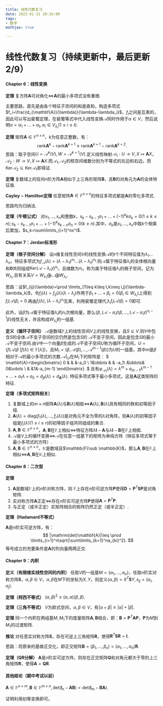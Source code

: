 ```yaml
---
title: 线性代数复习
date: 2023-01-31 20:16:00
tags:
- 数学
mathjax: true

---
```


# 线性代数复习（持续更新中，最后更新2/9）

#### Chapter 6：线性变换

**定理** 复方阵$\mathbf{A}$可对角化$\iff$$\mathbf{A}$的最小多项式没有重根.

主要思路，首先是由各个特征子空间的和是直和，构造多项式$f_i=\frac{d_{\mathbf{A}}(\lambda)}{\lambda-\lambda_i}$，$f_i$之间是互素的，因此可以写出裴蜀定理，在裴蜀等式中代入线性变换$\mathcal{A}$同时作用于$\alpha\in V$，然后说明$\alpha=\alpha_1+\dots+\alpha_t,\alpha_i\in V_{\lambda_i}(1\leq i\leq t)$.

**定理** 矩阵$\mathbf{A}\in\mathbb{F}^{n\times n}$，$k$为任意正整数，有：
$$
\mathrm{rank}\mathbf{A}^k-\mathrm{rank}\mathbf{A}^{k+1}\geq \mathrm{rank}\mathbf{A}^{k+1}-\mathrm{rank}\mathbf{A}^{k+2}.
$$
思路：取子空间$U=\mathcal{A}^k(V),W=\mathcal{A}^{k+1}(V)$.定义线性映射$\mathcal{A}_1:U\to V,X\mapsto\mathbf{A}X$，$\mathcal{A}_2:W\to V,X\mapsto\mathbf{A}X$.而$\mathcal{A}_1,\mathcal{A}_2$的核空间维数分别为不等式的左边和右边，而$\mathrm{Ker}\mathcal{A}_2\subseteq\mathrm{Ker}\mathcal{A}_1$即得证.

**定理** 复数域上的任何$n$阶方阵$\mathbf{A}$相似于上三角形矩阵$\mathbf{B}$，且$\mathbf{B}$的对角元为$\mathbf{A}$的全体特征值.

**$\mathrm{Cayley-Hamilton}$定理** 任意矩阵$\mathbf{A}\in\mathbb{F}^{n\times n}$的特征多项式都是$\mathbf{A}$的零化多项式.

思路均为归纳法.

**定理（牛顿公式）** 对$x_1,\dots,x_n$和整数$k$，$s_k-s_{k-1}\sigma_1+\dots+(-1)^kk\sigma_k=0(1\leq k\leq n);s_k-s_{k-1}\sigma_1+\dots+(-1)^ks_{k-n}\sigma_n=0( k\geq n).$其中，$\sigma_k$是$x_1,\dots,x_n$中取$k$个相乘后累加，$s_k=\sum\limits_{i=1}^nx^i$.

#### Chapter 7：$\mathrm{Jordan}$标准形

**定理（根子空间分解）** 设$n$维复线性空间$V$的线性变换$\mathcal{A}$的$t$个不同特征值为$\lambda_1\dots\lambda_n$，特征多项式为$f_\mathcal{A}(\lambda)=(\lambda-\lambda_1)^{n_1}\dots(\lambda-\lambda_t)^{n_t}$.则$\mathcal{A}$属于特征值$\lambda_i$的全体根向量和$\mathbf{0}$共同组成$\mathrm{Ker}(\mathcal{A}-\lambda_i\mathcal{J})^{n_i}$，且维数为$n_i$，称为属于特征值$\lambda_i$的根子空间，记为$W_{\lambda_i}$.且有关系$V=W_{\lambda_1}\bigoplus \dots \bigoplus W_{\lambda_t}$.

思路：设$f_{ij}(\lambda)=\prod \limits_{1\leq k\leq t,k\neq i,j}(\lambda-\lambda_k)$，令$f_i(\lambda)=f_{ij}(\lambda)(\lambda-\lambda_j)$作用于$\beta_1+\dots+\beta_t=0(\beta_i\in W_{\lambda_i})$上得到$f_i(\mathcal{A})\beta_i=0$.再由$f_i(\lambda),(\lambda-\lambda_i)^{n_i}$互素，利用裴蜀定理代入$f_i(\mathcal{A})\beta_i=0$即可.

此外，设$\beta$为$\mathcal{A}$属于特征值$\lambda_i$的$n_i$次根向量，那么$\{\beta,(\mathcal{A}-a\mathcal{J})\beta,\dots,(\mathcal{A}-a\mathcal{J})^{n_i-1}\beta\}$线性无关，并且构成$W_{\lambda_i}$的一组基.

**定义（循环子空间）** $\mathcal{A}$是数域$\mathbb{F}$上的线性空间$V$上的线性变换，且$S\subseteq V$.则$V$中包含$S$的全体$\mathcal{A}$不变子空间的交仍然是包含$S$的 $\mathcal{A}$不变子空间，因此是包含$S$的最小 $\mathcal{A}$不变子空间.由$V$中一个向量$\beta$生成的$\mathcal{A}$不变子空间$U$称为循环子空间，$U=\{f(\mathcal{A})\beta\ |f(\lambda)\in \mathbb{F}[\lambda]\}$，且$M_1=\{\beta,\mathcal{A}(\beta),\dots,\mathcal{A}^{m-1}(\beta)\}$为$U$的一组基，其中$m$是$\beta$相对于$\mathcal{A}$的最小多项式的次数.$\mathcal{A}|_U$在$M_1$下的矩阵是：
$ \mathbf{A}=\begin{bmatrix} 
	0 & & &-a_0 \\
	1&\ddots & & -a_1\\
	&\ddots& 0&\vdots \\
	& &1&-a_{m-1} 
	\end{bmatrix} .$
且有$\varphi_{\mathcal{A_1}}(\lambda)=\lambda^m+a_{m-1}\lambda^{m-1}+\dots+a_1\lambda+a_0=d_{\beta}(\lambda)=d_{\mathbf{A}}(\lambda)$.
特征多项式等于最小多项式，这是$\mathbf{A}$这类矩阵的特征.

**定理（多项式矩阵相关）** 

1. 复数域上的$m\times n$矩阵$\mathbf{A}(\lambda)$与$\mathbf{B}(\lambda)$相抵$\iff$$\mathbf{A}(\lambda),\mathbf{B}(\lambda)$具有相同的秩和初等因子组.
2. $\mathbf{A}(\lambda)=\mathrm{diag}(f_1(\lambda),\dots,f_r(\lambda))$是对角元不全为零的$\lambda$对角阵，则$\mathbf{A}(\lambda)$的初等因子组是$f_i(\lambda)(1\leq i\leq r)$的初等因子组共同组成的集合.
3. $\mathbf{A},\mathbf{B}\in \mathbb{F}^{n\times n}$，$\mathbf{A},\mathbf{B}$在$\mathbb{F}$上相似$\iff$特征方阵$\lambda\mathbf{I}-\mathbf{A}$与$\lambda\mathbf{I}-\mathbf{B}$在$\mathbb{F}$上相抵.
4. $\mathcal{A}$是$V$上的循环变换$\iff$$\mathcal{A}$在任意一组基下的矩阵为单纯方阵（特征多项式等于最小多项式的方阵）.
5. $\mathbf{A},\mathbf{B}\in \mathbb{F}^{n\times n}$，$\mathbb{K}$是数域且$\mathbb{F}\sub \mathbb{K}$，那么$\mathbf{A},\mathbf{B}$在$\mathbb{F}$上相似$\iff$$\mathbf{A},\mathbf{B}$在$\mathbb{K}$上相似.

#### Chapter 8：二次型

**定理**  

1. $\mathbf{A}$是数域$\mathbb{F}$上的$n$阶对称方阵，则 $\mathbb{F}$上存在$n$阶可逆方阵$\mathbf{P}$使得$\mathbf{D}=\mathbf{P}^T\mathbf{S}\mathbf{P}$是对角矩阵.
2. 实对称方阵$\mathbf{A}$正定$\iff$存在$n$阶实可逆方阵$\mathbf{P}$使得$\mathbf{A}=\mathbf{P}^T\mathbf{P}$.
3. 与正定（或半正定）实矩阵相合的矩阵仍然正定（或半正定）.

**定理（$\mathrm{Hadamard}$不等式）**  

$\mathbf{A}$是$n$阶实可逆方阵，有：
$$
|\mathrm{det}\mathbf{A}|\leq \prod \limits_{i=1}^n\sqrt{\sum\limits_{k=1}^na_{ki}^2}.
$$
等号成立的充要条件是$\mathbf{A}$的列向量两两正交.

#### Chapter 9：内积

**定义（有限维实线性空间的内积）** 任取$V$的一组基$M=\{\alpha_1,\dots,\alpha_n\}$，任取$n$阶实对称方阵$\mathbf{S}$，$\alpha,\beta\in V$，$\alpha,\beta$在$M$下的坐标为$X,Y$，则定义$(\alpha,\beta)=X^T\mathbf{S}Y,s_{ij}=(\alpha_i,\alpha_j)$.

**定理（柯西不等式）**  $(\alpha,\beta)^2\leq(\alpha,\alpha)(\beta,\beta)$.

**定理（三角不等式）** $V$为欧式空间，$\alpha,\beta\in V$，有$|\alpha+\beta|\leq|\alpha|+|\beta|$.

**定理** 同一个内积在两组基$M,M_1$下的度量矩阵$\mathbf{A},\mathbf{B}$相合，即：$\mathbf{B}=\mathbf{P}^T\mathbf{A}\mathbf{P}$，$\mathbf{P}$为$M$到$M_1$的过渡矩阵.

**推论** 对任意实对称方阵$\mathbf{S}$，存在可逆上三角矩阵$\mathbf{R}$，使得$\mathbf{R}^T\mathbf{S}\mathbf{R}=\mathbf{I}$.

思路：将原来的基做正交化，即正交矩阵$\mathbf{B}=(\beta_1,\dots,\beta_n)=(\alpha_1,\dots,\alpha_n)\mathbf{R}$.

**定理（QR分解）** $\mathbf{A}$是$n$阶实可逆方阵，则存在正交矩阵$\mathbf{Q}$和对角元都大于零的上三角矩阵$\mathbf{R}$，使得$\mathbf{A}=\mathbf{Q}\mathbf{R}$.

#### 其他结论（期中考试以前）

$\mathbf{A}\in\mathbb{F}^{n\times m},\mathbf{B}\in\mathbb{F}^{m\times n}, \mathrm{det}(\mathbf{I}_n-\mathbf{A}\mathbf{B})=\mathrm{det}(\mathbf{I}_m-\mathbf{B}\mathbf{A}).$

证明利用初等变换即可。

